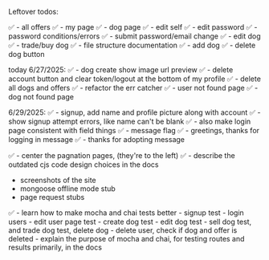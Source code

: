 


Leftover todos:

✅ - all offers
✅ - my page
✅ - dog page
✅ - edit self
    ✅ - edit password
    ✅    - password conditions/errors
    ✅ - submit password/email change
✅ - edit dog
✅ - trade/buy dog
✅ - file structure documentation
✅ - add dog
✅ - delete dog button

today 6/27/2025:
✅ - dog create show image url preview
✅ - delete account button and clear token/logout at the bottom of my profile
   ✅ - delete all dogs and offers
✅ - refactor the err catcher
✅ - user not found page
✅ - dog not found page

6/29/2025:
✅ - signup, add name and profile picture along with account
    ✅ - show signup attempt errors, like name can't be blank
    ✅ - also make login page consistent with field things
✅ - message flag
    ✅ - greetings, thanks for logging in message
    ✅ - thanks for adopting message

✅ - center the pagnation pages, (they're to the left)
✅ - describe the outdated cjs code design choices in the docs

- screenshots of the site
- mongoose offline mode stub
- page request stubs

✅ - learn how to make mocha and chai tests better
    - signup test
    - login users
    - edit user page test
    - create dog test
    - edit dog test
    - sell dog test, and trade dog test, delete dog
    - delete user, check if dog and offer is deleted
    - explain the purpose of mocha and chai, for testing routes and results primarily, in the docs


